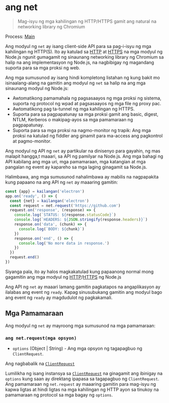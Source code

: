 # ang net

> Mag-isyu ng mga kahilingan ng HTTP/HTTPS gamit ang natural na networking library ng Chromium

Process: [Main](../glossary.md#main-process)

Ang modyul ng `net` ay isang client-side API para sa pag-i-isyu ng mga kahilingan ng HTTP(S). Ito ay katulad sa [HTTP](https://nodejs.org/api/http.html) at [HTTPS](https://nodejs.org/api/https.html) na mga modyul ng Node.js ngunit gumagamit ng sinaunang networking library ng Chromium sa halip na ang implementasyon ng Node.js, na nagbibigay ng magandang suporta para sa mga proksi ng web.

Ang mga sumusunod ay isang hindi kompletong listahan ng kung bakit mo isinaalang-alang na gamitin ang modyul ng `net` sa halip na ang mga sinaunang modyul ng Node.js:

* Awtomatikong pamamahala ng pagsasaayos ng mga proksi ng sistema, suporta ng protocol ng wpad at pagsasaayos ng mga file ng proxy pac.
* Awtomatikong pag ta-tunnel ng mga kahilingan ng HTTPS.
* Suporta para sa pagpapatunay sa mga proksi gamit ang basic, digest, NTLM, Kerberos o makipag-ayos sa mga pamamaraan ng pagpapatunay.
* Suporta para sa mga proksi na nagmo-monitor ng trapik: Ang mga proksi na katulad ng fiddler ang ginamit para ma-access ang pagkontrol at pagmo-monitor.

Ang modyul ng API ng `net` ay partikular na dinisenyo para gayahin, ng mas malapit hangga,t maaari, sa API ng pamilyar na Node.js. Ang mga bahagi ng API kabilang ang mga uri, mga pamamaraan, mga katangian at mga pangalan ng event ay kapareho sa mga laging ginagamit sa Node.js.

Halimbawa, ang mga sumusunod nahalimbawa ay mabilis na nagpapakita kung papaano na ang API ng `net` ay maaaring gamitin:

```javascript
const {app} = kailangan('electron')
app.on('ready', () => {
  const {net} = kailangan('electron')
  const request = net.request('https://github.com')
  request.on('response', (response) => {
    console.log(`STATUS: ${response.statusCode}`)
    console.log(`HEADERS: ${JSON.stringify(response.headers)}`)
    response.on('data', (chunk) => {
      console.log(`BODY: ${chunk}`)
    })
    response.on('end', () => {
      console.log('No more data in response.')
    })
  })
  request.end()
})
```

Siyanga pala, ito ay halos magkakatulad kung papaanong normal mong gagamitin ang mga modyul ng [HTTP](https://nodejs.org/api/http.html)/[HTTPS](https://nodejs.org/api/https.html) ng Node.js

Ang API ng `net` ay maaari lamang gamitin pagkatapos na angaplikasyon ay ilalabas ang event ng `ready`. Kapag sinusubukang gamitin ang modyul bago ang event ng `ready` ay magdudulot ng pagkakamali.

## Mga Pamamaraan

Ang modyul ng `net` ay mayroong mga sumusunod na mga pamamaraan:

### `ang net.request(mga opsyon)`

* `options` (Object | String) - Ang mga opsyon ng tagapagbuo ng `ClientRequest`.

Ang nagbabalik na [`ClientRequest`](./client-request.md)

Lumilikha ng isang instansya sa [`ClientRequest`](./client-request.md) na ginagamit ang ibinigay na `options` kung saan ay direktang ipapasa sa tagapagbuo ng `ClientRequest`. Ang pamamaraan ng `net.request` ay maaaring gamitin para mag-isyu ng kapwa ligtas at hindi ligtas na mga kahilingan ng HTTP ayon sa tinukoy na pamamaraan ng protocol sa mga bagay ng `options`.